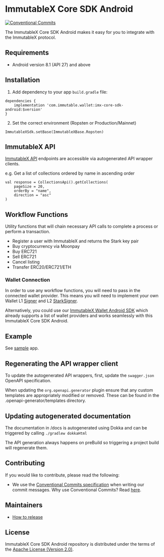 # ImmutableX Core SDK Android

[![Conventional Commits](https://img.shields.io/badge/Conventional%20Commits-1.0.0-%23FE5196?logo=conventionalcommits&logoColor=white)](https://conventionalcommits.org)

The ImmutableX Core SDK Android makes it easy for you to integrate with the ImmutableX protocol.

## Requirements
* Android version 8.1 (API 27) and above

## Installation
1. Add dependency to your app `build.gradle` file:
```
dependencies {
    implementation 'com.immutable.wallet:imx-core-sdk-android:$version'
}
```
2. Set the correct environment (Ropsten or Production/Mainnet)
```
ImmutableXSdk.setBase(ImmutableXBase.Ropsten)
```

## ImmutableX API
[ImmutableX API](https://docs.x.immutable.com/reference) endpoints are accessible via autogenerated API wrapper clients.

e.g. Get a list of collections ordered by name in ascending order
```
val response = CollectionsApi().getCollections(
    pageSize = 20,
    orderBy = "name",
    direction = "asc"
)
```

## Workflow Functions
Utility functions that will chain necessary API calls to complete a process or perform a transaction.

* Register a user with ImmutableX and returns the Stark key pair
* Buy cryptocurrency via Moonpay
* Buy ERC721
* Sell ERC721
* Cancel listing
* Transfer ERC20/ERC721/ETH

### Wallet Connection
In order to use any workflow functions, you will need to pass in the connected wallet provider. This means you will need to implement your own Wallet L1 [Signer](https://github.com/immutable/imx-core-sdk-android/blob/184be52a85a4415cbce1b8edfd60b52a4b7062fd/imx-core-sdk-android/src/main/java/com/immutable/sdk/Signer.kt#L5) and L2 [StarkSigner](https://github.com/immutable/imx-core-sdk-android/blob/184be52a85a4415cbce1b8edfd60b52a4b7062fd/imx-core-sdk-android/src/main/java/com/immutable/sdk/Signer.kt#L25).

Alternatively, you could use our [ImmutableX Wallet Android SDK](https://github.com/immutable/imx-wallet-android-sdk) which already supports a list of wallet providers and works seamlessly with this ImmutableX Core SDK Android.

## Example
See [sample](https://github.com/immutable/imx-core-sdk-android/tree/main/sample) app.

## Regenerating the API wrapper client
To update the autogenerated API wrappers, first, update the `swagger.json` OpenAPI specification.

When updating the `org.openapi.generator` plugin ensure that any custom templates are appropriately modified or removed. These can be found in the .openapi-generator/templates directory.

## Updating autogenerated documentation
The documentation in /docs is autogenerated using Dokka and can be triggered by calling `./gradlew dokkaHtml`

The API generation always happens on preBuild so triggering a project build will regenerate them.

## Contributing

If you would like to contribute, please read the following:

- We use the [Conventional Commits specification](https://www.conventionalcommits.org/en/v1.0.0/#specification) when writing our commit messages. Why use Conventional Commits? Read [here](https://www.conventionalcommits.org/en/v1.0.0/#why-use-conventional-commits).

## Maintainers

- [How to release](./RELEASE.md)

## License
ImmutableX Core SDK Android repository is distributed under the terms of the [Apache License (Version 2.0)](LICENSE).